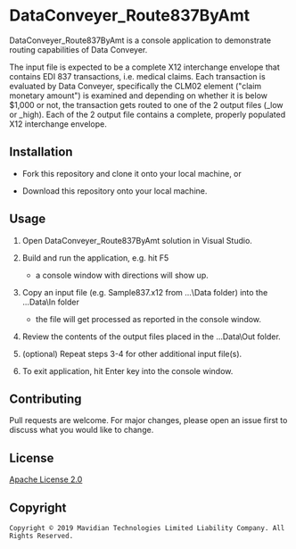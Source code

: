 # DataConveyer_Route837ByAmt

DataConveyer_Route837ByAmt is a console application to demonstrate routing capabilities of Data Conveyer.

The input file is expected to be a complete X12 interchange envelope that contains EDI 837 transactions, i.e.
medical claims. Each transaction is evaluated by Data Conveyer, specifically the CLM02 element ("claim
monetary amount") is examined and depending on whether it is below $1,000 or not, the transaction gets
routed to one of the 2 output files (_low or _high). Each of the 2 output file contains a complete, 
properly populated X12 interchange envelope.

## Installation

* Fork this repository and clone it onto your local machine, or

* Download this repository onto your local machine.

## Usage

1. Open DataConveyer_Route837ByAmt solution in Visual Studio.

2. Build and run the application, e.g. hit F5

    - a console window with directions will show up.

3. Copy an input file (e.g. Sample837.x12 from ...\Data folder) into the ...Data\In folder

    - the file will get processed as reported in the console window.

4. Review the contents of the output files placed in the ...Data\Out folder.

5. (optional) Repeat steps 3-4 for other additional input file(s).

6. To exit application, hit Enter key into the console window.

## Contributing

Pull requests are welcome. For major changes, please open an issue first to discuss what you would like to change.

## License

[Apache License 2.0](https://choosealicense.com/licenses/apache-2.0/)

## Copyright

```
Copyright © 2019 Mavidian Technologies Limited Liability Company. All Rights Reserved.
```
